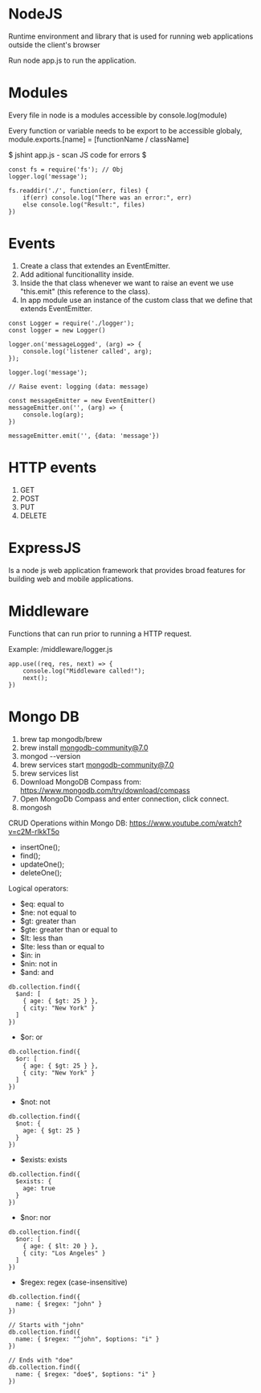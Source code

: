 # NodeJS
Runtime environment and library that is used for running web applications outside the client's browser

Run node app.js to run the application.

# Modules
Every file in node is a modules accessible by console.log(module)

Every function or variable needs to be export to be accessible globaly, module.exports.[name] = [functionName / className]

$ jshint app.js - scan JS code for errors $

```
const fs = require('fs'); // Obj
logger.log('message');

fs.readdir('./', function(err, files) {
    if(err) console.log("There was an error:", err)
    else console.log("Result:", files)
})
```   

# Events
1. Create a class that extendes an EventEmitter.
2. Add aditional funcitionallity inside.
3. Inside the that class whenever we want to raise an event we use "this.emit" (this reference to the class).
4. In app module use an instance of the custom class that we define that extends EventEmitter.

```
const Logger = require('./logger');
const logger = new Logger()

logger.on('messageLogged', (arg) => {
    console.log('listener called', arg);
});

logger.log('message');

// Raise event: logging (data: message)

const messageEmitter = new EventEmitter()
messageEmitter.on('', (arg) => {
    console.log(arg);
})

messageEmitter.emit('', {data: 'message'})
```

# HTTP events
1. GET
2. POST 
3. PUT
4. DELETE

# ExpressJS
Is a node js web application framework that provides broad features for building web and mobile applications. 

# Middleware
Functions that can run prior to running a HTTP request. 

Example: /middleware/logger.js

```
app.use((req, res, next) => {
    console.log("Middleware called!");
    next();
})
```

# Mongo DB
1. brew tap mongodb/brew
2. brew install mongodb-community@7.0
3. mongod --version
4. brew services start mongodb-community@7.0
5. brew services list
6. Download MongoDB Compass from: https://www.mongodb.com/try/download/compass
7. Open MongoDb Compass and enter connection, click connect.
8. mongosh

CRUD Operations within Mongo DB: https://www.youtube.com/watch?v=c2M-rlkkT5o
- insertOne();
- find(); 
- updateOne();
- deleteOne();

Logical operators:
- $eq: equal to
- $ne: not equal to
- $gt: greater than
- $gte: greater than or equal to
- $lt: less than
- $lte: less than or equal to
- $in: in
- $nin: not in
- $and: and
```
db.collection.find({
  $and: [
    { age: { $gt: 25 } },
    { city: "New York" }
  ]
})
```
- $or: or
```
db.collection.find({
  $or: [
    { age: { $gt: 25 } },
    { city: "New York" }
  ]
})
```
- $not: not
```
db.collection.find({
  $not: {
    age: { $gt: 25 }
  }
})
```
- $exists: exists
```
db.collection.find({
  $exists: {
    age: true
  }
})
```
- $nor: nor
```
db.collection.find({
  $nor: [
    { age: { $lt: 20 } },
    { city: "Los Angeles" }
  ]
})
```
- $regex: regex (case-insensitive)
```
db.collection.find({
  name: { $regex: "john" }
})

// Starts with "john"
db.collection.find({
  name: { $regex: "^john", $options: "i" }
})

// Ends with "doe"
db.collection.find({
  name: { $regex: "doe$", $options: "i" }
})
```

